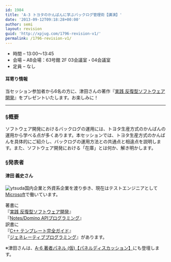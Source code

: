 ```yaml
---
id: 1984
title: 'A-3 トヨタのかんばんに学ぶバックログ管理術【講演】'
date: '2013-09-12T09:18:28+00:00'
author: semi
layout: revision
guid: 'http://xpjug.com/1796-revision-v1/'
permalink: /1796-revision-v1/
---
```


- 時間 – 13:00〜13:45
- 会場 – AB会場：63号館 2F 03会議室・04会議室
- 定員 – なし

#### 耳寄り情報

当セッション参加者から6名の方に、津田さんの著作『[実践 反復型ソフトウェア開発](http://www.amazon.co.jp/dp/4274068986/)』をプレゼントいたします。お楽しみに！

---

### §概要

ソフトウェア開発におけるバックログの運用には、トヨタ生産方式のかんばんの運用から学べる点が多くあります。本セッションでは、トヨタ生産方式のかんばんを具体的にご紹介し、バックログの運用方法との共通点と相違点を説明します。また、ソフトウェア開発における「在庫」とは何か、解き明かします。

### §発表者

#### 津田 義史さん

![ytsuda](http://xpjug.com/wp-content/uploads/2013/07/ytsuda.jpg)国内企業と外資系企業を渡り歩き、現在はテストエンジニアとして[Microsoft](http://www.microsoft.com/ja-jp/default.aspx)で働いています。

著書に  
『[実践 反復型ソフトウェア開発](http://www.amazon.co.jp/dp/4274068986/)』  
『[Notes/Domino APIプログラミング](http://www.amazon.co.jp/dp/4274063593/)』  
訳書に  
『[C++ テンプレート完全ガイド](http://www.amazon.co.jp/dp/4798119229/)』  
『[ジェネレーティブプログラミング](http://www.amazon.co.jp/dp/479811331X/)』があります。

※津田さんは、[A-6 著者パネル (仮)【パネルディスカッション】](http://xpjug.com/xp2013-contents-a6/)にも登壇します。